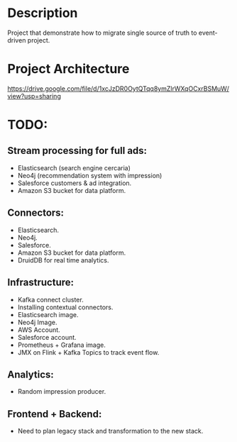 # Description
Project that demonstrate how to migrate single source of truth to event-driven project.


# Project Architecture
https://drive.google.com/file/d/1xcJzDR0OytQTqq8ymZlrWXqOCxrBSMuW/view?usp=sharing

# TODO:

## Stream processing for full ads:
- Elasticsearch (search engine cercaria)
- Neo4j (recommendation system with impression)
- Salesforce customers & ad integration.
- Amazon S3 bucket for data platform.

## Connectors:
- Elasticsearch.
- Neo4j.
- Salesforce.
- Amazon S3 bucket for data platform.
- DruidDB for real time analytics.

## Infrastructure:
- Kafka connect cluster.
- Installing contextual connectors.
- Elasticsearch image.
- Neo4j Image.
- AWS Account.
- Salesforce account.
- Prometheus + Grafana image.
- JMX on Flink + Kafka Topics to track event flow.

## Analytics:
- Random impression producer.

## Frontend + Backend:
- Need to plan legacy stack and transformation to the new stack.